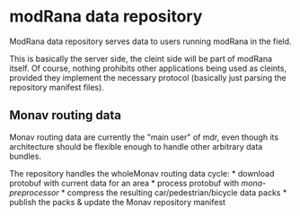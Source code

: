 modRana data repository
=======================

ModRana data repository serves data to users running modRana in the field.

This is basically the server side, the cleint side will be part of modRana itself.
Of course, nothing prohibits other applications being used as cleints, provided they implement the necessary protocol (basically just parsing the repository manifest files).

Monav routing data
----------
Monav routing data are currently the "main user" of mdr, even though its architecture should be flexible enough to handle other arbitrary data bundles.

The repository handles the wholeMonav routing data cycle:
    * download protobuf with current data for an area
    * process protobuf with _mona-preprocessor_
    * compress the resulting car/pedestrian/bicycle data packs
    * publish the packs & update the Monav repository manifest

